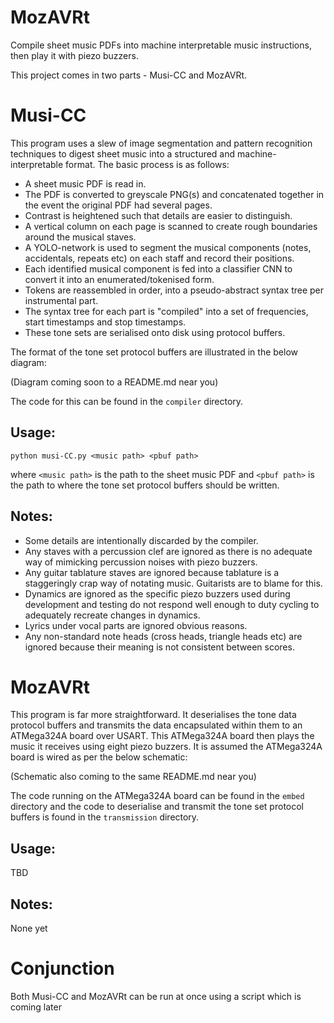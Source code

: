 # MozAVRt
Compile sheet music PDFs into machine interpretable music instructions, then play it with piezo buzzers.

This project comes in two parts - Musi-CC and MozAVRt.

# Musi-CC

This program uses a slew of image segmentation and pattern recognition techniques to digest sheet music into a structured and machine-interpretable format. The basic process is as follows:

* A sheet music PDF is read in.
* The PDF is converted to greyscale PNG(s) and concatenated together in the event the original PDF had several pages.
* Contrast is heightened such that details are easier to distinguish.
* A vertical column on each page is scanned to create rough boundaries around the musical staves.
* A YOLO-network is used to segment the musical components (notes, accidentals, repeats etc) on each staff and record their positions.
* Each identified musical component is fed into a classifier CNN to convert it into an enumerated/tokenised form.
* Tokens are reassembled in order, into a pseudo-abstract syntax tree per instrumental part.
* The syntax tree for each part is "compiled" into a set of frequencies, start timestamps and stop timestamps.
* These tone sets are serialised onto disk using protocol buffers.

The format of the tone set protocol buffers are illustrated in the below diagram:

(Diagram coming soon to a README.md near you)

The code for this can be found in the ```compiler``` directory.

## Usage:

```python musi-CC.py <music path> <pbuf path>```

where ```<music path>``` is the path to the sheet music PDF and ```<pbuf path>``` is the path to where the tone set protocol buffers should be written.

## Notes:
* Some details are intentionally discarded by the compiler.
* Any staves with a percussion clef are ignored as there is no adequate way of mimicking percussion noises with piezo buzzers.
* Any guitar tablature staves are ignored because tablature is a staggeringly crap way of notating music. Guitarists are to blame for this.
* Dynamics are ignored as the specific piezo buzzers used during development and testing do not respond well enough to duty cycling to adequately recreate changes in dynamics.
* Lyrics under vocal parts are ignored obvious reasons.
* Any non-standard note heads (cross heads, triangle heads etc) are ignored because their meaning is not consistent between scores.


# MozAVRt

This program is far more straightforward. It deserialises the tone data protocol buffers and transmits the data encapsulated within them to an ATMega324A board over USART. This ATMega324A board then plays the music it receives using eight piezo buzzers. It is assumed the ATMega324A board is wired as per the below schematic:

(Schematic also coming to the same README.md near you)

The code running on the ATMega324A board can be found in the ```embed``` directory and the code to deserialise and transmit the tone set protocol buffers is found in the ```transmission``` directory.

## Usage:

TBD

## Notes:

None yet

# Conjunction

Both Musi-CC and MozAVRt can be run at once using a script which is coming later

